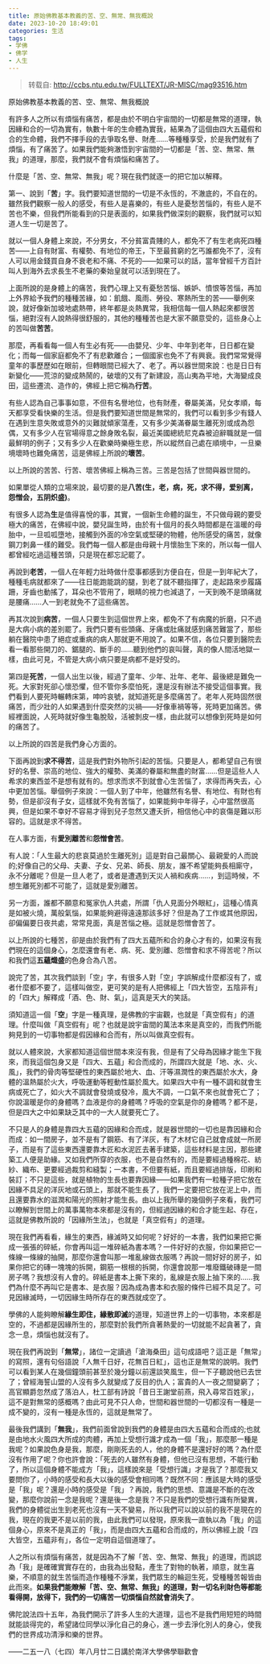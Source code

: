 ```yaml
---
title: 原始佛教基本教義的苦、空、無常、無我概說
date: 2023-10-20 18:49:01
categories: 生活
tags:
- 学佛
- 佛学
- 人生
---
```


> 转载自: http://ccbs.ntu.edu.tw/FULLTEXT/JR-MISC/mag93516.htm

原始佛教基本教義的苦、空、無常、無我概說

有許多人之所以有煩惱有痛苦，都是由於不明白宇宙間的一切都是無常的道理，執因緣和合的一切為實有，執數十年的生命體為實我，結果為了這個由四大五蘊假和合的生命體，我們不擇手段的去爭取名譽、財產……等種種享受，於是我們就有了煩惱，有了痛苦了。如果我們能夠澈悟到宇宙間的一切都是「苦、空、無常、無我」的道理，那麼，我們就不會有煩惱和痛苦了。

什麼是「苦、空、無常、無我」呢？現在我們就逐一的把它加以解釋。

第一、說到「**苦**」字。我們要知道世間的一切是不永恆的，不澈底的，不自在的。雖然我們觀察一般人的感受，有些人是喜樂的，有些人是憂愁苦惱的，有些人是不苦也不樂，但我們所能看到的只是表面的，如果我們做深刻的觀察，我們就可以知道人生一切是苦了。

就以一個人身體上來說，不分男女，不分貧富貴賤的人，都免不了有生老病死四種苦——上自有財富、有權勢、有地位的帝王，下至最貧窮的乞丐誰都免不了，沒有人可以用金錢買自身不衰老和不痛、不死的——如果可以的話，當年曾經千方百計叫人到海外去求長生不老藥的秦始皇就可以活到現在了。

上面所說的是身體上的痛苦，我們心理上又有憂愁苦惱、嫉妒、憤恨等苦惱，再加上外界給予我們的種種苦緣，如：飢餓、風雨、勞役、寒熱所生的苦——舉例來說，就好像新加坡地處熱帶，終年都是炎熱異常，我相信每一個人熱起來都很苦惱，絕對沒有人說熱得很舒服的，其他的種種苦也是大家不願意受的，這些身心上的苦叫做**苦苦**。

那麼，再看看每一個人有生必有死——由嬰兒、少年、中年到老年，日日都在變化；而每一個家庭都免不了有悲歡離合；一個國家也免不了有興衰。我們常常覺得童年的事歷歷如在眼前，但轉眼間已經大了、老了。再以器世間來說：也是日日有新變化——荒涼的變成熱鬧的，破壞的又有了新建設，高山夷為平地，大海變成良田，這些遷流、造作的，佛經上把它稱為**行苦**。

有些人認為自己事事如意，不但有名譽地位，也有財產，眷屬美滿，兒女孝順，每天都享受看快樂的生活。但是我們要知道世間是無常的，我們可以看到多少有錢人在遇到生意失敗或意外的災難就傾家蕩產，又有多少美滿眷屬生離死別或成為怨偶，又有多少人在官場得意之餘身敗名裂，最近美國總統尼克森被迫辭職就是一個最鮮明的例子；又有多少人在歡樂時樂極生悲，所以縱然自己處在順境中，一旦樂境壞時也難免痛苦，這是佛經上所說的**壞苦**。

以上所說的苦苦、行苦、壞苦佛經上稱為三苦。三苦是包括了世間與器世間的。

如果單從人類的立場來說，最切要的是**八苦(生，老，病，死，求不得，爱别离，怨憎会，五阴炽盛)**。

有很多人認為**生**是值得喜悅的事，其實，一個新生命體的誕生，不只做母親的要受極大的痛苦，在佛經中說，嬰兒誕生時，由於有十個月的長久時間都是在溫暖的母胎中，一旦呱呱墮地，接觸到外面的冷空氣或堅硬的物體，他所感受的痛苦，就像鋼刀刺鼻一樣的難受。我們每一個人都是由母親十月懷胎生下來的，所以每一個人都曾經吃過這種苦頭，只是現在都忘記罷了。

再說到**老苦**，一個人在年輕力壯時做什麼事都感到方便自在，但是一到年紀大了，種種毛病就都來了——往日能跑能跳的腿，到老了就不聽指揮了，走起路來步履蹣跚，牙齒也動搖了，耳朵也不管用了，眼睛的視力也減退了，一天到晚不是頭痛就是腰痛……人一到老就免不了這些痛苦。

再其次說到**病苦**，一個人只要生到這個世界上來，都免不了有病魔的折磨，只不過是大病小病的差別罷了。我們只要有些頭痛、牙痛或肚痛就感到痛苦難當了，那些躺在醫院中患了絕症或重病的病人那就更不用說了。如果不信，各位只要到醫院去看一看那些開刀的、鋸腿的、斷手的……聽到他們的哀叫聲，真的像人間活地獄一樣，由此可見，不管是大病小病只要是病都不是好受的。

第四是**死苦**，一個人出生以後，經過了童年、少年、壯年、老年、最後總是難免一死。大家對死卻心懷恐懼，但不管你多麼怕死，還是沒有辦法不接受這個事實。我們看到人要死時輾轉床第，呻吟哀號，就知道死是多麼痛苦了。老年人死時固然很痛苦，而少壯的人如果遇到什麼突然的災禍——好像車禍等等，死時更加痛苦。佛經裡面說，人死時就好像生龜脫殼，活被剝皮一樣，由此就可以想像到死時是如何的痛苦了。

以上所說的四苦是我們身心方面的。

下面再說到**求不得苦**，這是我們對外物所引起的苦惱。只要是人，都希望自己有很好的名譽、崇高的地位、強大的權勢、美滿的眷屬和無盡的財富……但是這些人人希求的東西並不是想有就有的。想求而求不到就會心生苦惱了，求得而再失去，心中更加苦惱。舉個例子來說：一個人到了中年，他雖然有名譽、有地位、有財也有勢，但是卻沒有子女，這樣就不免有苦惱了，如果能夠中年得子，心中當然很高興，但是如果不幸好不容易才得到兒子忽然又遭夭折，相信他心中的哀傷是難以形容的。這就是求不得苦。

在人事方面，有**愛別離苦**和**怨憎會苦**。

有人說：「人生最大的悲哀莫過於生離死別」這是對自己最關心、最親愛的人而說的;好像自己的父母、夫妻、子女、兄弟、師長、朋友，誰不希望能夠長相廝守，永不分離呢？但是一旦人老了，或者是遭遇到天災人禍和疾病……，到這時候，不想生離死別都不可能了，這就是愛別離苦。

另一方面，誰都不願意和冤家仇人共處，所謂「仇人見面分外眼紅」，這種心情真是如被火燒，萬般氣惱，如果能夠避得遠遠那該多好？但是為了工作或其他原因，卻偏偏要日夜共處，常常見面，真是苦惱之極。這就是怨憎會苦了。

以上所說的七種苦，卻是由於我們有了四大五蘊所和合的身心才有的，如果沒有我們現在的這個身心，怎麼還會有老、病、死、愛別離、怨憎會和求不得苦呢？所以和我們這**五蘊熾盛**的色身合為八苦。

說完了苦，其次我們談到「空」字，有很多人對「空」字誤解成什麼都沒有了，或者什麼都不要了，這樣叫做空，更可笑的是有人把佛經上「四大皆空，五陰非有」的「四大」解釋成「酒、色、財、氣」，這真是天大的笑話。

須知道這一個「**空**」字是一種真理，是佛教的宇宙觀，也就是「真空假有」的道理。什麼叫做「真空假有」呢？也就是說宇宙間的萬法本來是真空的，而我們所能夠見到的一切事物都是假因緣和合而有，所以叫做真空假有。

就以人體來說，大家都知道這個世間本來沒有我，但是有了父母為因緣才能生下我來，而我這個包身又是「四大、五蘊」和合而成的，所謂四大就是「地、水、火、風」，我們的骨肉等堅硬性的東西屬於地大、血、汗等濕潤性的東西屬於水大，身體的溫熱屬於火大，呼吸運動等輕動性屬於風大。如果四大中有一種不調和就會生病或死亡了，如火大不調就會發燒或發冷，風大不調，一口氣不來也就會死亡了；你說溫暖是你的身體嗎？血液是你的身體嗎？呼吸的空氣是你的身體嗎？都不是，但是四大之中如果缺乏其中的一大人就要死亡了。

不只是人的身體是靠四大五蘊的因緣和合而成，就是器世間的一切也是靠因緣和合而成：如一間房子，並不是有了鋼筋、有了洋灰，有了木材它自己就會成就一所房子，而是有了這些東西還要靠木匠和水泥匠去著手建築，這些材料是主因，那些建築工人便是助緣。又如我們所穿的衣服，也不是自然有的，而是要經過種棉花、紡紗、織布、更要經過裁剪和縫製；一本書，不但要有紙，而且要經過排版，印刷和裝訂；不只是這些，就是植物的生長也要靠因緣——如果我們有一粒種子把它放在因緣不具足的洋灰地或石頭上，那就不能生長了，我們一定要把它放在泥上中，而且還要靠水的滋潤和陽光的照射才能生長。由以上我所舉的幾個例子來看，我們可以瞭解到世間上的萬事萬物本來都是沒有的，但經過因緣的和合才能生起、存在，這就是佛教所說的「因緣所生法」，也就是「真空假有」的道理。

現在我們再看看，緣生的東西，緣滅時又如何呢？好好的一本書，我們如果把它撕成一張張的碎紙，你會再叫這一堆碎紙為書本嗎？一件好好的衣服，你如果把它一條線一條線的抽開，那麼你還會叫那一堆亂線做衣服嗎？再說一間好好的房子，如果你把它的磚一塊塊的拆開，鋼筋一根根的拆開，你還會說那一堆廢鐵破磚是一間房子嗎？我想沒有人會的。碎紙是書本上撕下來的，亂線是衣服上抽下來的……我們為什麼不再叫它是書本、是衣服？因為成為書本和衣服的條件已經不具足了。可見因緣滅時，一切因緣生時所存在的東西就成空了。

學佛的人能夠瞭解**緣生即住，緣散即滅**的道理，知道世界上的一切事物，本來都是空的，不過都是因緣所生的，那麼對於我們所貪著熱愛的一切就能不起貪著了，貪念一息，煩惱也就沒有了。

現在我們再說到「**無常**」，諸位一定讀過「滄海桑田」這句成語吧？這正是「無常」的寫照，還有句俗語說「人無千日好，花無百日紅」，這也正是無常的說明。我們可以看到某人在幾個鐘頭前甚至於幾分鐘以前還談笑風生，但一下子聽說他已去世了；曾經海誓山盟的人沒有多久就變成了反目的仇人；富貴的人一夜之間變窮了；高官顯爵忽然成了落泊人，杜工部有詩說「昔日王謝堂前燕，飛入尋常百姓家」，這不是對無常的感概嗎？由此可見不只人命，世間和器世間的一切都沒有一種是一成不變的，沒有一種是永恆的，這就是無常了。

最後我們講到「**無我**」，我們前面曾說到我們的身體是由四大五蘊和合而成的;也就是由地水火風四大所成的肉體，再加上受想行識才成為一個「我」，那麼那一種是我呢？如果說色身是我，那麼，剛剛死去的人，他的身體不是還好好的嗎？為什麼沒有作用了呢？你也許會說：「死去的人雖然有身體，但他已沒有思想，不能行動了，所以這個身體不能成方「我」，這樣說來是「受想行識」才是我了？那麼我又要問你了，小時的感受和長大以後的感受會相同嗎？既然不同：應該是大時的感受是「我」呢？還是小時的感受是「我」？再說，我們的思想、意識是不斷的在改變，那麼你說前一念是我呢？還是後一念是我？不只是我們的受想行識有所變異，我們的身體從出生到老死也沒有一天不變易，所以我們可以說以前的我不是現在的我，現在的我更不是以前的我，由此我們可以發現，原來我一直執以為「我」的這個身心，原來不是真正的「我」，而是由四大五蘊和合而成的，所以佛經上說「四大皆空，五蘊非有」，各位一定明自這個道理了。

人之所以有煩惱有痛苦，就是因為不了解「苦、空、無常、無我」的道理，而誤認為「我」是確確實實存在的，由我為出發點，產生了對物的執著，順意，就生喜樂，不順意的就生苦惱而造作種種不淨業，我們眾生的輪迴生死，受種種苦報皆由此而來。**如果我們能瞭解「苦、空、無常、無我」的道理，對一切名利財色等都能看得開，放得下，我們的一切痛苦一切煩惱自然就會消失了**。

佛陀說法四十五年，為我們開示了許多人生的大道理，這也不是我們用短短的時間就能談得完的，希望諸位同學以淨化自己的身心，進一步去淨化別人的身心，使我們的世界成功清淨和樂的世界。

——二五一八（七四）年八月廿二日講於南洋大學佛學聯歡會